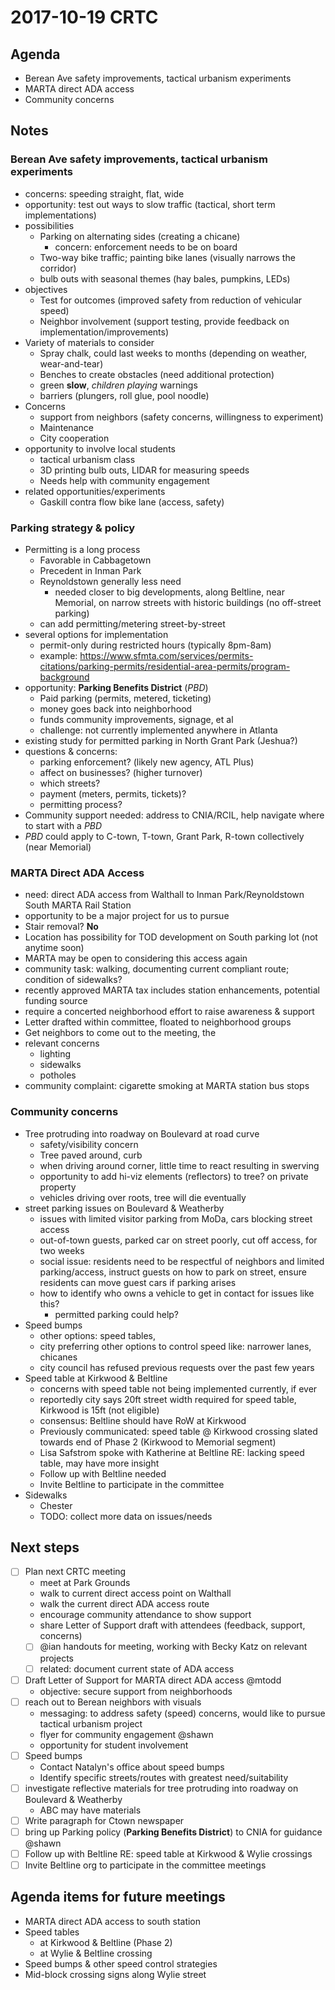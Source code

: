 # 2017-10-19 CRTC

## Agenda

* Berean Ave safety improvements, tactical urbanism experiments
* MARTA direct ADA access
* Community concerns

## Notes

### Berean Ave safety improvements, tactical urbanism experiments

* concerns: speeding straight, flat, wide
* opportunity: test out ways to slow traffic (tactical, short term implementations)
* possibilities
  * Parking on alternating sides (creating a chicane)
    * concern: enforcement needs to be on board
  * Two-way bike traffic; painting bike lanes (visually narrows the corridor)
  * bulb outs with seasonal themes (hay bales, pumpkins, LEDs)
* objectives
  * Test for outcomes (improved safety from reduction of vehicular speed)
  * Neighbor involvement (support testing, provide feedback on implementation/improvements)
* Variety of materials to consider
  * Spray chalk, could last weeks to months (depending on weather, wear-and-tear)
  * Benches to create obstacles (need additional protection)
  * green **slow**, *children playing* warnings
  * barriers (plungers, roll glue, pool noodle)
* Concerns
  * support from neighbors (safety concerns, willingness to experiment)
  * Maintenance
  * City cooperation
* opportunity to involve local students
  * tactical urbanism class
  * 3D printing bulb outs, LIDAR for measuring speeds
  * Needs help with community engagement
* related opportunities/experiments
  * Gaskill contra flow bike lane (access, safety)

### Parking strategy & policy

* Permitting is a long process
  * Favorable in Cabbagetown
  * Precedent in Inman Park
  * Reynoldstown generally less need
    * needed closer to big developments, along Beltline, near Memorial, on narrow streets with historic buildings (no off-street parking)
  * can add permitting/metering street-by-street
* several options for implementation
  * permit-only during restricted hours (typically 8pm-8am)
  * example: https://www.sfmta.com/services/permits-citations/parking-permits/residential-area-permits/program-background
* opportunity: **Parking Benefits District** (*PBD*)
  * Paid parking (permits, metered, ticketing)
  * money goes back into neighborhood
  * funds community improvements, signage, et al
  * challenge: not currently implemented anywhere in Atlanta
* existing study for permitted parking in North Grant Park (Jeshua?)
* questions & concerns:
  * parking enforcement? (likely new agency, ATL Plus)
  * affect on businesses? (higher turnover)
  * which streets?
  * payment (meters, permits, tickets)?
  * permitting process?
* Community support needed: address to CNIA/RCIL, help navigate where to start with a *PBD*
* *PBD* could apply to C-town, T-town, Grant Park, R-town collectively (near Memorial)

### MARTA Direct ADA Access

* need: direct ADA access from Walthall to Inman Park/Reynoldstown South MARTA Rail Station
* opportunity to be a major project for us to pursue
* Stair removal? **No**
* Location has possibility for TOD development on South parking lot (not anytime soon)
* MARTA may be open to considering this access again
* community task: walking, documenting current compliant route; condition of sidewalks?
* recently approved MARTA tax includes station enhancements, potential funding source
* require a concerted neighborhood effort to raise awareness & support
* Letter drafted within committee, floated to neighborhood groups
* Get neighbors to come out to the meeting, the
* relevant concerns
  * lighting
  * sidewalks
  * potholes
* community complaint: cigarette smoking at MARTA station bus stops

### Community concerns

* Tree protruding into roadway on Boulevard at road curve
  * safety/visibility concern
  * Tree paved around, curb
  * when driving around corner, little time to react resulting in swerving
  * opportunity to add hi-viz elements (reflectors) to tree? on private property
  * vehicles driving over roots, tree will die eventually
* street parking issues on Boulevard & Weatherby
  * issues with limited visitor parking from MoDa, cars blocking street access
  * out-of-town guests, parked car on street poorly, cut off access, for two weeks
  * social issue: residents need to be respectful of neighbors and limited parking/access, instruct guests on how to park on street, ensure residents can move guest cars if parking arises
  * how to identify who owns a vehicle to get in contact for issues like this?
    * permitted parking could help?
* Speed bumps
  * other options: speed tables,
  * city preferring other options to control speed like: narrower lanes, chicanes
  * city council has refused previous requests over the past few years
* Speed table at Kirkwood & Beltline
  * concerns with speed table not being implemented currently, if ever
  * reportedly city says 20ft street width required for speed table, Kirkwood is 15ft (not eligible)
  * consensus: Beltline should have RoW at Kirkwood
  * Previously communicated: speed table @ Kirkwood crossing slated towards end of Phase 2 (Kirkwood to Memorial segment)
  * Lisa Safstrom spoke with Katherine at Beltline RE: lacking speed table, may have more insight
  * Follow up with Beltline needed
  * Invite Beltline to participate in the committee
* Sidewalks
  * Chester
  * TODO: collect more data on issues/needs

## Next steps

- [ ] Plan next CRTC meeting
  * meet at Park Grounds
  * walk to current direct access point on Walthall
  * walk the current direct ADA access route
  * encourage community attendance to show support
  * share Letter of Support draft with attendees (feedback, support, concerns)
  - [ ] @ian handouts for meeting, working with Becky Katz on relevant projects
  - [ ] related: document current state of ADA access
- [ ] Draft Letter of Support for MARTA direct ADA access @mtodd
  * objective: secure support from neighborhoods
- [ ] reach out to Berean neighbors with visuals
  * messaging: to address safety (speed) concerns, would like to pursue tactical urbanism project
  * flyer for community engagement @shawn
  * opportunity for student involvement
- [ ] Speed bumps
  * Contact Natalyn's office about speed bumps
  * Identify specific streets/routes with greatest need/suitability
- [ ] investigate reflective materials for tree protruding into roadway on Boulevard & Weatherby
  * ABC may have materials
- [ ] Write paragraph for Ctown newspaper
- [ ] bring up Parking policy (**Parking Benefits District**) to CNIA for guidance @shawn
- [ ] Follow up with Beltline RE: speed table at Kirkwood & Wylie crossings
- [ ] Invite Beltline org to participate in the committee meetings

## Agenda items for future meetings

* MARTA direct ADA access to south station
* Speed tables
  * at Kirkwood & Beltline (Phase 2)
  * at Wylie & Beltline crossing
* Speed bumps & other speed control strategies
* Mid-block crossing signs along Wylie street
